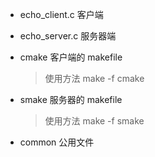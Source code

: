 - echo_client.c 客户端

- echo_server.c 服务器端

- cmake 客户端的 makefile 

  > 使用方法 make -f cmake

- smake 服务器的 makefile 

  > 使用方法 make -f smake

- common 公用文件